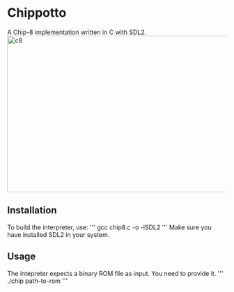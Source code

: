 # Chippotto
A Chip-8 implementation written in C with SDL2.
<img width="642" height="359" alt="c8" src="https://github.com/user-attachments/assets/5190a0b9-74df-4bfb-81b4-ceff2a8e0b0f" />

## Installation
To build the interpreter, use:
'''
gcc chip8.c -o <name> -lSDL2
'''
Make sure you have installed SDL2 in your system.

## Usage
The intepreter expects a binary ROM file as input. You need to provide it.
'''
./chip path-to-rom
'''
